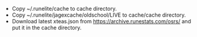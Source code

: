 - Copy ~/.runelite/cache to cache directory.
- Copy ~/.runelite/jagexcache/oldschool/LIVE to cache/cache directory.
- Download latest xteas.json from https://archive.runestats.com/osrs/ and put it in the cache directory.
